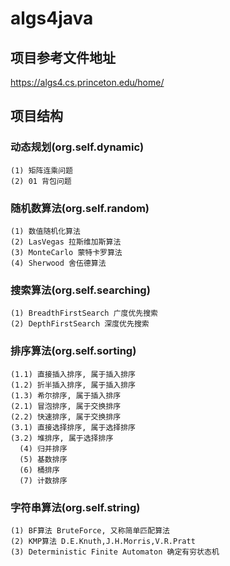 # algs4java 

## 项目参考文件地址
https://algs4.cs.princeton.edu/home/

## 项目结构

### 动态规划(org.self.dynamic)
    (1) 矩阵连乘问题
    (2) 01 背包问题

### 随机数算法(org.self.random)
    (1) 数值随机化算法
    (2) LasVegas 拉斯维加斯算法
    (3) MonteCarlo 蒙特卡罗算法
    (4) Sherwood 舍伍德算法

### 搜索算法(org.self.searching)
    (1) BreadthFirstSearch 广度优先搜索
    (2) DepthFirstSearch 深度优先搜索

### 排序算法(org.self.sorting)
    (1.1) 直接插入排序, 属于插入排序
    (1.2) 折半插入排序, 属于插入排序
    (1.3) 希尔排序, 属于插入排序
    (2.1) 冒泡排序, 属于交换排序
    (2.2) 快速排序, 属于交换排序
    (3.1) 直接选择排序, 属于选择排序
    (3.2) 堆排序, 属于选择排序
      (4) 归并排序
      (5) 基数排序
      (6) 桶排序
      (7) 计数排序
    

### 字符串算法(org.self.string)  
    (1) BF算法 BruteForce, 又称简单匹配算法
    (2) KMP算法 D.E.Knuth,J.H.Morris,V.R.Pratt
    (3) Deterministic Finite Automaton 确定有穷状态机

